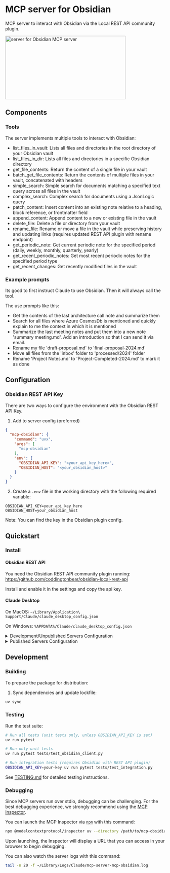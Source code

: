 # MCP server for Obsidian

MCP server to interact with Obsidian via the Local REST API community plugin.

<a href="https://glama.ai/mcp/servers/3wko1bhuek"><img width="380" height="200" src="https://glama.ai/mcp/servers/3wko1bhuek/badge" alt="server for Obsidian MCP server" /></a>

## Components

### Tools

The server implements multiple tools to interact with Obsidian:

- list_files_in_vault: Lists all files and directories in the root directory of your Obsidian vault
- list_files_in_dir: Lists all files and directories in a specific Obsidian directory
- get_file_contents: Return the content of a single file in your vault
- batch_get_file_contents: Return the contents of multiple files in your vault, concatenated with headers
- simple_search: Simple search for documents matching a specified text query across all files in the vault
- complex_search: Complex search for documents using a JsonLogic query
- patch_content: Insert content into an existing note relative to a heading, block reference, or frontmatter field
- append_content: Append content to a new or existing file in the vault
- delete_file: Delete a file or directory from your vault
- rename_file: Rename or move a file in the vault while preserving history and updating links (requires updated REST API plugin with rename endpoint)
- get_periodic_note: Get current periodic note for the specified period (daily, weekly, monthly, quarterly, yearly)
- get_recent_periodic_notes: Get most recent periodic notes for the specified period type
- get_recent_changes: Get recently modified files in the vault

### Example prompts

Its good to first instruct Claude to use Obsidian. Then it will always call the tool.

The use prompts like this:
- Get the contents of the last architecture call note and summarize them
- Search for all files where Azure CosmosDb is mentioned and quickly explain to me the context in which it is mentioned
- Summarize the last meeting notes and put them into a new note 'summary meeting.md'. Add an introduction so that I can send it via email.
- Rename my file 'draft-proposal.md' to 'final-proposal-2024.md'
- Move all files from the 'inbox' folder to 'processed/2024' folder
- Rename 'Project Notes.md' to 'Project-Completed-2024.md' to mark it as done

## Configuration

### Obsidian REST API Key

There are two ways to configure the environment with the Obsidian REST API Key. 

1. Add to server config (preferred)

```json
{
  "mcp-obsidian": {
    "command": "uvx",
    "args": [
      "mcp-obsidian"
    ],
    "env": {
      "OBSIDIAN_API_KEY": "<your_api_key_here>",
      "OBSIDIAN_HOST": "<your_obsidian_host>"
    }
  }
}
```

2. Create a `.env` file in the working directory with the following required variable:

```
OBSIDIAN_API_KEY=your_api_key_here
OBSIDIAN_HOST=your_obsidian_host
```

Note: You can find the key in the Obsidian plugin config.

## Quickstart

### Install

#### Obsidian REST API

You need the Obsidian REST API community plugin running: https://github.com/coddingtonbear/obsidian-local-rest-api

Install and enable it in the settings and copy the api key.

#### Claude Desktop

On MacOS: `~/Library/Application\ Support/Claude/claude_desktop_config.json`

On Windows: `%APPDATA%/Claude/claude_desktop_config.json`

<details>
  <summary>Development/Unpublished Servers Configuration</summary>
  
```json
{
  "mcpServers": {
    "mcp-obsidian": {
      "command": "uv",
      "args": [
        "--directory",
        "<dir_to>/mcp-obsidian",
        "run",
        "mcp-obsidian"
      ]
    }
  }
}
```
</details>

<details>
  <summary>Published Servers Configuration</summary>
  
```json
{
  "mcpServers": {
    "mcp-obsidian": {
      "command": "uvx",
      "args": [
        "mcp-obsidian"
      ],
      "env": {
        "OBSIDIAN_API_KEY" : "<YOUR_OBSIDIAN_API_KEY>"
      }
    }
  }
}
```
</details>

## Development

### Building

To prepare the package for distribution:

1. Sync dependencies and update lockfile:
```bash
uv sync
```

### Testing

Run the test suite:

```bash
# Run all tests (unit tests only, unless OBSIDIAN_API_KEY is set)
uv run pytest

# Run only unit tests
uv run pytest tests/test_obsidian_client.py

# Run integration tests (requires Obsidian with REST API plugin)
OBSIDIAN_API_KEY=your-key uv run pytest tests/test_integration.py
```

See [TESTING.md](TESTING.md) for detailed testing instructions.

### Debugging

Since MCP servers run over stdio, debugging can be challenging. For the best debugging
experience, we strongly recommend using the [MCP Inspector](https://github.com/modelcontextprotocol/inspector).

You can launch the MCP Inspector via [`npm`](https://docs.npmjs.com/downloading-and-installing-node-js-and-npm) with this command:

```bash
npx @modelcontextprotocol/inspector uv --directory /path/to/mcp-obsidian run mcp-obsidian
```

Upon launching, the Inspector will display a URL that you can access in your browser to begin debugging.

You can also watch the server logs with this command:

```bash
tail -n 20 -f ~/Library/Logs/Claude/mcp-server-mcp-obsidian.log
```
